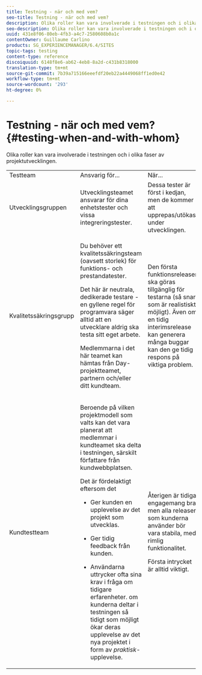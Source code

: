 ```yaml
---
title: Testning - när och med vem?
seo-title: Testning - när och med vem?
description: Olika roller kan vara involverade i testningen och i olika faser av projektutvecklingen
seo-description: Olika roller kan vara involverade i testningen och i olika faser av projektutvecklingen
uuid: 431e8f06-80eb-4fb3-a4c7-2580608b0a1c
contentOwner: Guillaume Carlino
products: SG_EXPERIENCEMANAGER/6.4/SITES
topic-tags: testing
content-type: reference
discoiquuid: 6148f8e6-ab62-4eb8-8a2d-c431b8318000
translation-type: tm+mt
source-git-commit: 7b39a715166eeefdf20eb22a4449068ff1ed0e42
workflow-type: tm+mt
source-wordcount: '293'
ht-degree: 0%

---
```



# Testning - när och med vem?{#testing-when-and-with-whom}

Olika roller kan vara involverade i testningen och i olika faser av projektutvecklingen.

<table> 
 <tbody> 
  <tr> 
   <td>Testteam</td> 
   <td>Ansvarig för... </td> 
   <td>När...</td> 
  </tr> 
  <tr> 
   <td>Utvecklingsgruppen</td> 
   <td>Utvecklingsteamet ansvarar för dina enhetstester och vissa integreringstester.</td> 
   <td>Dessa tester är först i kedjan, men de kommer att upprepas/utökas under utvecklingen.</td> 
  </tr> 
  <tr> 
   <td>Kvalitetssäkringsgrupp</td> 
   <td><p>Du behöver ett kvalitetssäkringsteam (oavsett storlek) för funktions- och prestandatester.</p> <p>Det här är neutrala, dedikerade testare - en gyllene regel för programvara säger alltid att en utvecklare aldrig ska testa sitt eget arbete.</p> <p>Medlemmarna i det här teamet kan hämtas från Day-projektteamet, partnern och/eller ditt kundteam.</p> </td> 
   <td><p>Den första funktionsreleasen ska göras tillgänglig för testarna (så snart som är realistiskt möjligt). Även om en tidig interimsrelease kan generera många buggar kan den ge tidig respons på viktiga problem.</p> </td> 
  </tr> 
  <tr> 
   <td>Kundtestteam</td> 
   <td><p>Beroende på vilken projektmodell som valts kan det vara planerat att medlemmar i kundteamet ska delta i testningen, särskilt författare från kundwebbplatsen.</p> <p>Det är fördelaktigt eftersom det</p> 
    <ul> 
     <li><p>Ger kunden en upplevelse av det projekt som utvecklas.</p> </li> 
     <li><p>Ger tidig feedback från kunden.</p> </li> 
     <li><p>Användarna uttrycker ofta sina krav i fråga om tidigare erfarenheter. om kunderna deltar i testningen så tidigt som möjligt ökar deras upplevelse av det nya projektet i form av <i>praktisk</i>-upplevelse.</p> </li> 
    </ul> </td> 
   <td><p>Återigen är tidiga engagemang bra, men alla releaser som kunderna använder bör vara stabila, med rimlig funktionalitet.</p> <p>Första intrycket är alltid viktigt.</p> </td> 
  </tr> 
 </tbody> 
</table>

